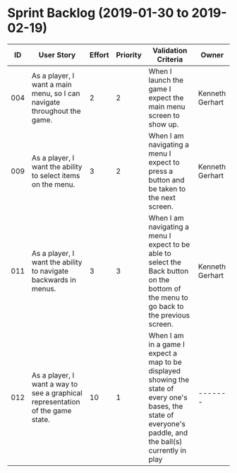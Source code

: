 # Sprint Backlog (2019-01-30 to 2019-02-19)

| ID | User Story | Effort | Priority | Validation Criteria | Owner |
|----|------------|--------|----------|---------------------|-------|
| 004 | As a player, I want a main menu, so I can navigate throughout the game. | 2 | 2 | When I launch the game I expect the main menu screen to show up. | Kenneth Gerhart |
| 009 | As a player, I want the ability to select items on the menu. | 3 | 2 | When I am navigating a menu I expect to press a button and be taken to the next screen. | Kenneth Gerhart |
| 011 | As a player, I want the ability to navigate backwards in menus. | 3 | 3 | When I am navigating a menu I expect to be able to select the Back button on the bottom of the menu to go back to the previous screen. | Kenneth Gerhart |
| 012 | As a player, I want a way to see a graphical representation of the game state. | 10 | 1 | When I am in a game I expect a map to be displayed showing the state of every one's bases, the state of everyone's paddle, and the ball(s) currently in play | ------- |
